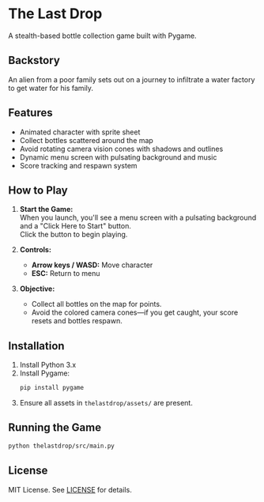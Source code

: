 # The Last Drop

A stealth-based bottle collection game built with Pygame.

## Backstory

An alien from a poor family sets out on a journey to infiltrate a water factory to get water for his family.

## Features

- Animated character with sprite sheet
- Collect bottles scattered around the map
- Avoid rotating camera vision cones with shadows and outlines
- Dynamic menu screen with pulsating background and music
- Score tracking and respawn system

## How to Play

1. **Start the Game:**  
   When you launch, you'll see a menu screen with a pulsating background and a "Click Here to Start" button.  
   Click the button to begin playing.

2. **Controls:**

   - **Arrow keys / WASD:** Move character
   - **ESC:** Return to menu

3. **Objective:**
   - Collect all bottles on the map for points.
   - Avoid the colored camera cones—if you get caught, your score resets and bottles respawn.

## Installation

1. Install Python 3.x
2. Install Pygame:
   ```sh
   pip install pygame
   ```
3. Ensure all assets in `thelastdrop/assets/` are present.

## Running the Game

```sh
python thelastdrop/src/main.py
```

## License

MIT License. See [LICENSE](LICENSE) for details.
